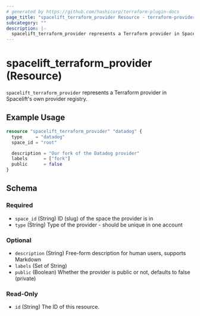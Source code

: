 ```yaml
---
# generated by https://github.com/hashicorp/terraform-plugin-docs
page_title: "spacelift_terraform_provider Resource - terraform-provider-spacelift"
subcategory: ""
description: |-
  spacelift_terraform_provider represents a Terraform provider in Spacelift's own provider registry.
---
```


# spacelift_terraform_provider (Resource)

`spacelift_terraform_provider` represents a Terraform provider in Spacelift's own provider registry.

## Example Usage

```terraform
resource "spacelift_terraform_provider" "datadog" {
  type     = "datadog"
  space_id = "root"

  description = "Our fork of the Datadog provider"
  labels      = ["fork"]
  public      = false
}
```

<!-- schema generated by tfplugindocs -->
## Schema

### Required

- `space_id` (String) ID (slug) of the space the provider is in
- `type` (String) Type of the provider - should be unique in one account

### Optional

- `description` (String) Free-form description for human users, supports Markdown
- `labels` (Set of String)
- `public` (Boolean) Whether the provider is public or not, defaults to false (private)

### Read-Only

- `id` (String) The ID of this resource.



